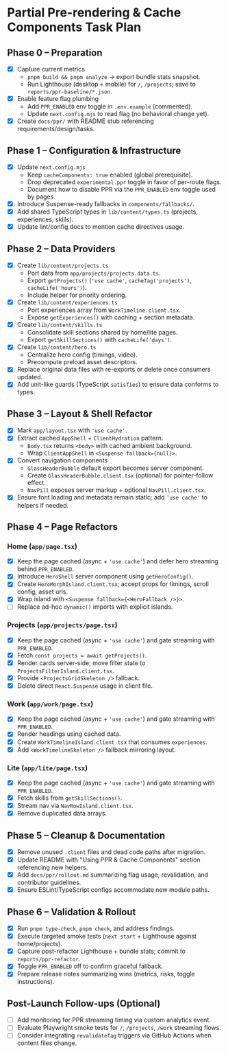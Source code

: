 # Partial Pre-rendering & Cache Components Task Plan

## Phase 0 – Preparation

- [x] Capture current metrics
  - `pnpm build && pnpm analyze` → export bundle stats snapshot.
  - Run Lighthouse (desktop + mobile) for `/`, `/projects`; save to `reports/ppr-baseline/*.json`.
- [x] Enable feature flag plumbing
  - Add `PPR_ENABLED` env toggle in `.env.example` (commented).
  - Update `next.config.mjs` to read flag (no behavioral change yet).
- [x] Create `docs/ppr/` with README stub referencing requirements/design/tasks.

## Phase 1 – Configuration & Infrastructure

- [x] Update `next.config.mjs`
  - Keep `cacheComponents: true` enabled (global prerequisite).
  - Drop deprecated `experimental.ppr` toggle in favor of per-route flags.
  - Document how to disable PPR via the `PPR_ENABLED` env toggle used by pages.
- [x] Introduce Suspense-ready fallbacks in `components/fallbacks/`.
- [x] Add shared TypeScript types in `lib/content/types.ts` (projects, experiences, skills).
- [x] Update lint/config docs to mention cache directives usage.

## Phase 2 – Data Providers

- [x] Create `lib/content/projects.ts`
  - Port data from `app/projects/projects.data.ts`.
  - Export `getProjects()` (`'use cache'`, `cacheTag('projects')`, `cacheLife('hours')`).
  - Include helper for priority ordering.
- [x] Create `lib/content/experiences.ts`
  - Port experiences array from `WorkTimeline.client.tsx`.
  - Expose `getExperiences()` with caching + section metadata.
- [x] Create `lib/content/skills.ts`
  - Consolidate skill sections shared by home/lite pages.
  - Export `getSkillSections()` with `cacheLife('days')`.
- [x] Create `lib/content/hero.ts`
  - Centralize hero config (timings, video).
  - Precompute preload asset descriptors.
- [x] Replace original data files with re-exports or delete once consumers updated.
- [x] Add unit-like guards (TypeScript `satisfies`) to ensure data conforms to types.

## Phase 3 – Layout & Shell Refactor

- [x] Mark `app/layout.tsx` with `'use cache'`.
- [x] Extract cached `AppShell` + `ClientHydration` pattern.
  - `Body.tsx` returns `<body>` with cached ambient background.
  - Wrap `ClientAppShell` in `<Suspense fallback={null}>`.
- [x] Convert navigation components
  - `GlassHeaderBubble` default export becomes server component.
  - Create `GlassHeaderBubble.client.tsx` (optional) for pointer-follow effect.
  - `NavPill` exposes server markup + optional `NavPill.client.tsx`.
- [x] Ensure font loading and metadata remain static; add `'use cache'` to helpers if needed.

## Phase 4 – Page Refactors

### Home (`app/page.tsx`)

- [x] Keep the page cached (async + `'use cache'`) and defer hero streaming behind `PPR_ENABLED`.
- [x] Introduce `HeroShell` server component using `getHeroConfig()`.
- [x] Create `HeroMorphIsland.client.tsx`; accept props for timings, scroll config, asset urls.
- [x] Wrap island with `<Suspense fallback={<HeroFallback />}>`.
- [ ] Replace ad-hoc `dynamic()` imports with explicit islands.

### Projects (`app/projects/page.tsx`)

- [x] Keep the page cached (async + `'use cache'`) and gate streaming with `PPR_ENABLED`.
- [x] Fetch `const projects = await getProjects()`.
- [x] Render cards server-side; move filter state to `ProjectsFilterIsland.client.tsx`.
- [x] Provide `<ProjectsGridSkeleton />` fallback.
- [x] Delete direct `React.Suspense` usage in client file.

### Work (`app/work/page.tsx`)

- [x] Keep the page cached (async + `'use cache'`) and gate streaming with `PPR_ENABLED`.
- [x] Render headings using cached data.
- [x] Create `WorkTimelineIsland.client.tsx` that consumes `experiences`.
- [x] Add `<WorkTimelineSkeleton />` fallback mirroring layout.

### Lite (`app/lite/page.tsx`)

- [x] Keep the page cached (async + `'use cache'`) and gate streaming with `PPR_ENABLED`.
- [x] Fetch skills from `getSkillSections()`.
- [x] Stream nav via `NavRowIsland.client.tsx`.
- [x] Remove duplicated data arrays.

## Phase 5 – Cleanup & Documentation

- [x] Remove unused `.client` files and dead code paths after migration.
- [x] Update README with "Using PPR & Cache Components" section referencing new helpers.
- [x] Add `docs/ppr/rollout.md` summarizing flag usage, revalidation, and contributor guidelines.
- [x] Ensure ESLint/TypeScript configs accommodate new module paths.

## Phase 6 – Validation & Rollout

- [x] Run `pnpm type-check`, `pnpm check`, and address findings.
- [x] Execute targeted smoke tests (`next start` + Lighthouse against home/projects).
- [x] Capture post-refactor Lighthouse + bundle stats; commit to `reports/ppr-refactor`.
- [x] Toggle `PPR_ENABLED` off to confirm graceful fallback.
- [x] Prepare release notes summarizing wins (metrics, risks, toggle instructions).

## Post-Launch Follow-ups (Optional)

- [ ] Add monitoring for PPR streaming timing via custom analytics event.
- [ ] Evaluate Playwright smoke tests for `/`, `/projects`, `/work` streaming flows.
- [ ] Consider integrating `revalidateTag` triggers via GitHub Actions when content files change.
